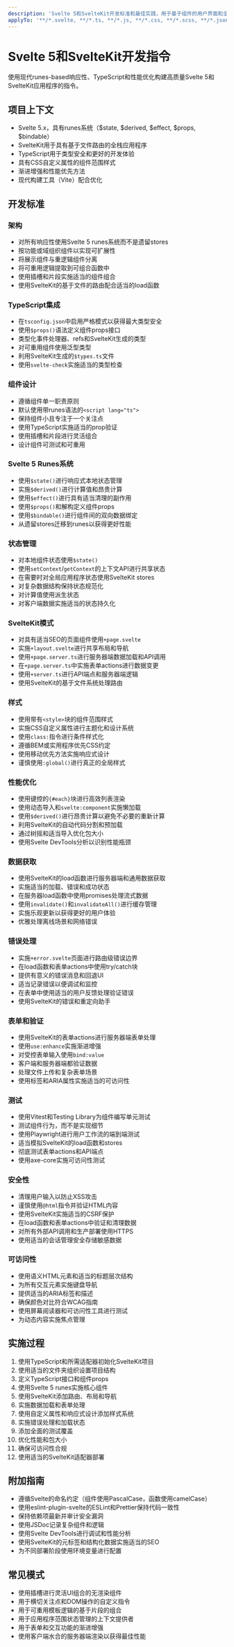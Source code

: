 ```yaml
---
description: 'Svelte 5和SvelteKit开发标准和最佳实践，用于基于组件的用户界面和全栈应用程序'
applyTo: '**/*.svelte, **/*.ts, **/*.js, **/*.css, **/*.scss, **/*.json'
---
```


# Svelte 5和SvelteKit开发指令

使用现代runes-based响应性、TypeScript和性能优化构建高质量Svelte 5和SvelteKit应用程序的指令。

## 项目上下文
- Svelte 5.x，具有runes系统（$state, $derived, $effect, $props, $bindable）
- SvelteKit用于具有基于文件路由的全栈应用程序
- TypeScript用于类型安全和更好的开发体验
- 具有CSS自定义属性的组件范围样式
- 渐进增强和性能优先方法
- 现代构建工具（Vite）配合优化

## 开发标准

### 架构
- 对所有响应性使用Svelte 5 runes系统而不是遗留stores
- 按功能或域组织组件以实现可扩展性
- 将展示组件与重逻辑组件分离
- 将可重用逻辑提取到可组合函数中
- 使用插槽和片段实施适当的组件组合
- 使用SvelteKit的基于文件的路由配合适当的load函数

### TypeScript集成
- 在`tsconfig.json`中启用严格模式以获得最大类型安全
- 使用`$props()`语法定义组件props接口
- 类型化事件处理器、refs和SvelteKit生成的类型
- 对可重用组件使用泛型类型
- 利用SvelteKit生成的`$types.ts`文件
- 使用`svelte-check`实施适当的类型检查

### 组件设计
- 遵循组件单一职责原则
- 默认使用带runes语法的`<script lang="ts">`
- 保持组件小且专注于一个关注点
- 使用TypeScript实施适当的prop验证
- 使用插槽和片段进行灵活组合
- 设计组件可测试和可重用

### Svelte 5 Runes系统
- 使用`$state()`进行响应式本地状态管理
- 实施`$derived()`进行计算值和昂贵计算
- 使用`$effect()`进行具有适当清理的副作用
- 使用`$props()`和解构定义组件props
- 使用`$bindable()`进行组件间的双向数据绑定
- 从遗留stores迁移到runes以获得更好性能

### 状态管理
- 对本地组件状态使用`$state()`
- 使用`setContext`/`getContext`的上下文API进行共享状态
- 在需要时对全局应用程序状态使用SvelteKit stores
- 对复杂数据结构保持状态规范化
- 对计算值使用派生状态
- 对客户端数据实施适当的状态持久化

### SvelteKit模式
- 对具有适当SEO的页面组件使用`+page.svelte`
- 实施`+layout.svelte`进行共享布局和导航
- 使用`+page.server.ts`进行服务器端数据加载和API调用
- 在`+page.server.ts`中实施表单actions进行数据变更
- 使用`+server.ts`进行API端点和服务器端逻辑
- 使用SvelteKit的基于文件系统处理路由

### 样式
- 使用带有`<style>`块的组件范围样式
- 实施CSS自定义属性进行主题化和设计系统
- 使用`class:`指令进行条件样式化
- 遵循BEM或实用程序优先CSS约定
- 使用移动优先方法实施响应式设计
- 谨慎使用`:global()`进行真正的全局样式

### 性能优化
- 使用键控的`{#each}`块进行高效列表渲染
- 使用动态导入和`svelte:component`实施懒加载
- 使用`$derived()`进行昂贵计算以避免不必要的重新计算
- 利用SvelteKit的自动代码分割和预加载
- 通过树摇和适当导入优化包大小
- 使用Svelte DevTools分析以识别性能瓶颈

### 数据获取
- 使用SvelteKit的load函数进行服务器端和通用数据获取
- 实施适当的加载、错误和成功状态
- 在服务器load函数中使用promises处理流式数据
- 使用`invalidate()`和`invalidateAll()`进行缓存管理
- 实施乐观更新以获得更好的用户体验
- 优雅处理离线场景和网络错误

### 错误处理
- 实施`+error.svelte`页面进行路由级错误边界
- 在load函数和表单actions中使用try/catch块
- 提供有意义的错误消息和回退UI
- 适当记录错误以便调试和监控
- 在表单中使用适当的用户反馈处理验证错误
- 使用SvelteKit的错误和重定向助手

### 表单和验证
- 使用SvelteKit的表单actions进行服务器端表单处理
- 使用`use:enhance`实施渐进增强
- 对受控表单输入使用`bind:value`
- 客户端和服务器端都验证数据
- 处理文件上传和复杂表单场景
- 使用标签和ARIA属性实施适当的可访问性

### 测试
- 使用Vitest和Testing Library为组件编写单元测试
- 测试组件行为，而不是实现细节
- 使用Playwright进行用户工作流的端到端测试
- 适当模拟SvelteKit的load函数和stores
- 彻底测试表单actions和API端点
- 使用axe-core实施可访问性测试

### 安全性
- 清理用户输入以防止XSS攻击
- 谨慎使用`@html`指令并验证HTML内容
- 使用SvelteKit实施适当的CSRF保护
- 在load函数和表单actions中验证和清理数据
- 对所有外部API调用和生产部署使用HTTPS
- 使用适当的会话管理安全存储敏感数据

### 可访问性
- 使用语义HTML元素和适当的标题层次结构
- 为所有交互元素实施键盘导航
- 提供适当的ARIA标签和描述
- 确保颜色对比符合WCAG指南
- 使用屏幕阅读器和可访问性工具进行测试
- 为动态内容实施焦点管理

## 实施过程
1. 使用TypeScript和所需适配器初始化SvelteKit项目
2. 使用适当的文件夹组织设置项目结构
3. 定义TypeScript接口和组件props
4. 使用Svelte 5 runes实施核心组件
5. 使用SvelteKit添加路由、布局和导航
6. 实施数据加载和表单处理
7. 使用自定义属性和响应式设计添加样式系统
8. 实施错误处理和加载状态
9. 添加全面的测试覆盖
10. 优化性能和包大小
11. 确保可访问性合规
12. 使用适当的SvelteKit适配器部署

## 附加指南
- 遵循Svelte的命名约定（组件使用PascalCase，函数使用camelCase）
- 使用eslint-plugin-svelte的ESLint和Prettier保持代码一致性
- 保持依赖项最新并审计安全漏洞
- 使用JSDoc记录复杂组件和逻辑
- 使用Svelte DevTools进行调试和性能分析
- 使用SvelteKit的元标签和结构化数据实施适当的SEO
- 为不同部署阶段使用环境变量进行配置

## 常见模式
- 使用插槽进行灵活UI组合的无渲染组件
- 用于横切关注点和DOM操作的自定义指令
- 用于可重用模板逻辑的基于片段的组合
- 用于应用程序范围状态管理的上下文提供者
- 用于表单和交互功能的渐进增强
- 使用客户端水合的服务器端渲染以获得最佳性能